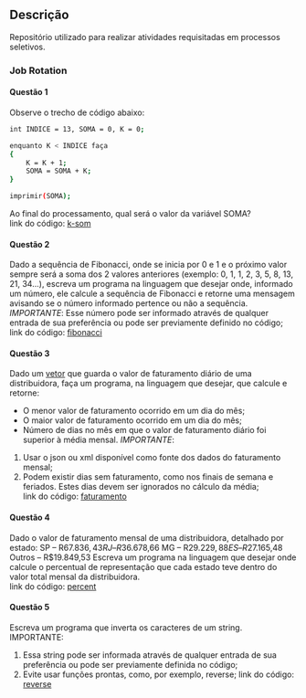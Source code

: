 ## Descrição
Repositório utilizado para realizar atividades requisitadas em processos seletivos.

### Job Rotation
#### Questão 1
Observe o trecho de código abaixo:
```sh
int INDICE = 13, SOMA = 0, K = 0;

enquanto K < INDICE faça
{
    K = K + 1;
    SOMA = SOMA + K;
}

imprimir(SOMA);
```
Ao final do processamento, qual será o valor da variável SOMA? <br>
link do código: <a href="https://github.com/Sr-Souza-dev/Problems/blob/main/k-som.cpp">k-som<a>

#### Questão 2
Dado a sequência de Fibonacci, onde se inicia por 0 e 1 e o próximo valor sempre será a soma dos 2 valores anteriores (exemplo: 0, 1, 1, 2, 3, 5, 8, 13, 21, 34...), escreva um programa na linguagem que desejar onde, informado um número, ele calcule a sequência de Fibonacci e retorne uma mensagem avisando se o número informado pertence ou não a sequência. <br>
*IMPORTANTE*:
Esse número pode ser informado através de qualquer entrada de sua preferência ou pode ser previamente definido no código; <br>
link do código: <a href="https://github.com/Sr-Souza-dev/Problems/blob/main/fibonacci.cpp">fibonacci<a>

#### Questão 3
Dado um <a href="https://github.com/Sr-Souza-dev/Problems/blob/main/dados/dados.json">vetor<a> que guarda o valor de faturamento diário de uma distribuidora, faça um programa, na linguagem que desejar, que calcule e retorne:
* O menor valor de faturamento ocorrido em um dia do mês;
* O maior valor de faturamento ocorrido em um dia do mês;
* Número de dias no mês em que o valor de faturamento diário foi superior à média mensal.
*IMPORTANTE*: <br>
1. Usar o json ou xml disponível como fonte dos dados do faturamento mensal;
1. Podem existir dias sem faturamento, como nos finais de semana e feriados. Estes dias devem ser ignorados no cálculo da média; <br>
link do código: <a href="https://github.com/Sr-Souza-dev/Problems/blob/main/faturamento.py">faturamento<a>

#### Questão 4
Dado o valor de faturamento mensal de uma distribuidora, detalhado por estado:
    SP – R$67.836,43
    RJ – R$36.678,66
    MG – R$29.229,88
    ES – R$27.165,48
    Outros – R$19.849,53
Escreva um programa na linguagem que desejar onde calcule o percentual de representação que cada estado teve dentro do valor total mensal da distribuidora. <br>
link do código: <a href="https://github.com/Sr-Souza-dev/Problems/blob/main/percent.py">percent<a>

#### Questão 5
Escreva um programa que inverta os caracteres de um string.<br>
IMPORTANTE:
1. Essa string pode ser informada através de qualquer entrada de sua preferência ou pode ser previamente definida no código;
1. Evite usar funções prontas, como, por exemplo, reverse;
link do código: <a href="https://github.com/Sr-Souza-dev/Problems/blob/main/reverse.cpp">reverse<a>